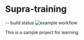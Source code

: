 # Supra-training
-- build status ![example workflow](https://github.com/speedy4all/Supra-training/actions/workflows/node.js.yml/badge.svg)

This is a sample project for learning.
